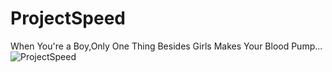 # ProjectSpeed

When You're a Boy,Only One Thing Besides Girls Makes Your Blood Pump...
![ProjectSpeed](https://imgur.com/lBwqsOc)
